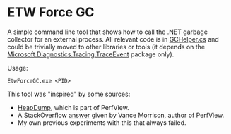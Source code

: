 # ETW Force GC

A simple command line tool that shows how to call the .NET garbage collector for an external process. All relevant code is in [GCHelper.cs](EtwForceGC/GCHelper.cs) and could be trivially moved to other libraries or tools (it depends on the [Microsoft.Diagnostics.Tracing.TraceEvent](https://www.nuget.org/packages/Microsoft.Diagnostics.Tracing.TraceEvent/) package only).

Usage:

    EtwForceGC.exe <PID>

This tool was "inspired" by some sources:

- [HeapDump](https://github.com/microsoft/perfview/tree/master/src/HeapDump), which is part of PerfView.
- A StackOverflow [answer](https://stackoverflow.com/a/28844258/21567) given by Vance Morrison, author of PerfView.
- My own previous experiments with this that always failed.

